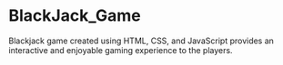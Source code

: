 # BlackJack_Game
Blackjack game created using HTML, CSS, and JavaScript provides an interactive and enjoyable gaming experience to the players.
